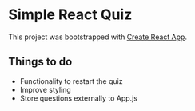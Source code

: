 # Simple React Quiz

This project was bootstrapped with [Create React App](https://github.com/facebook/create-react-app).

## Things to do
- Functionality to restart the quiz
- Improve styling
- Store questions externally to App.js
